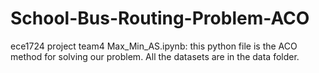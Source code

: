 # School-Bus-Routing-Problem-ACO
ece1724 project team4
Max_Min_AS.ipynb: this python file is the ACO method for solving our problem. 
All the datasets are in the data folder.
